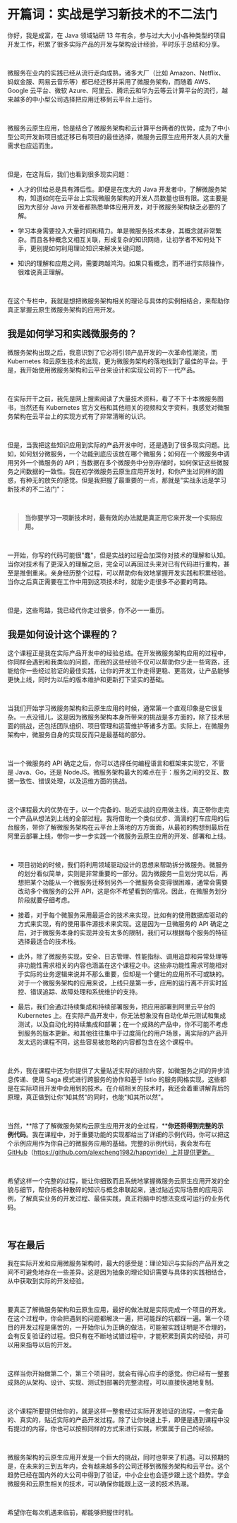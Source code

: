# 开篇词：实战是学习新技术的不二法门

你好，我是成富，在 Java 领域钻研 13 年有余，参与过大大小小各种类型的项目开发工作，积累了很多实际产品的开发与架构设计经验，平时乐于总结和分享。

<br />

微服务在业内的实践已经从流行走向成熟，诸多大厂（比如 Amazon、Netflix、蚂蚁金服、网易云音乐等）都已经迁移并采用了微服务架构，而随着 AWS、Google 云平台、微软 Azure、阿里云、腾讯云和华为云等云计算平台的流行，越来越多的中小型公司选择把应用迁移到云平台上运行。

<br />

微服务云原生应用，恰是结合了微服务架构和云计算平台两者的优势，成为了中小型公司开发新项目或迁移已有项目的最佳选择，微服务云原生应用开发人员的大量需求也应运而生。

<br />

但是，在这背后，我们也看到很多现实问题：

* 人才的供给总是具有滞后性。即便是在庞大的 Java 开发者中，了解微服务架构，知道如何在云平台上实现微服务架构的开发人员数量也很有限。这主要是因为大部分 Java 开发者都熟悉单体应用开发，对于微服务架构缺乏必要的了解。

* 学习本身需要投入大量时间和精力。单是微服务技术本身，其概念就非常繁杂。而且各种概念又相互关联，形成复杂的知识网络，让初学者不知何处下手，更别提如何利用理论知识来解决关键问题。

* 知识的理解和应用之间，需要跨越鸿沟。如果只看概念，而不进行实际操作，很难说真正理解。

<br />

在这个专栏中，我就是想把微服务架构相关的理论与具体的实例相结合，来帮助你真正掌握云原生微服务架构的应用开发。

我是如何学习和实践微服务的？
--------------

微服务架构出现之后，我意识到了它必将引领产品开发的一次革命性潮流，而 Kubernetes 和云原生技术的出现，更为微服务架构的落地找到了最佳的平台。于是，我开始使用微服务架构和云平台来设计和实现公司的下一代产品。

<br />

在实际开干之前，我先是网上搜索阅读了大量技术资料，看了不下十本微服务图书，当然还有 Kubernetes 官方文档和其他相关的视频和文字资料，我感觉对微服务架构在云平台上的实现方式有了非常清晰的认识。

<br />

但是，当我把这些知识应用到实际的产品开发中时，还是遇到了很多现实问题。比如，如何划分微服务，一个功能到底应该放在哪个微服务；如何在一个微服务中调用另外一个微服务的 API；当数据在多个微服务中分别存储时，如何保证这些微服务之间数据的一致性。我在初学微服务云原生应用开发时，和你产生过同样的困惑，有种无的放矢的感觉。但是我把握了最重要的一点，那就是"实战永远是学习新技术的不二法门"：

<br />

> **当你要学习一项新技术时，最有效的办法就是真正用它来开发一个实际应用。**

<br />

一开始，你写的代码可能很"蠢"，但是实战的过程会加深你对技术的理解和认知。当你对技术有了更深入的理解之后，完全可以再回过头来对已有代码进行重构，甚至是推倒重来。亲身经历整个过程，可以帮助你有效地掌握开发实践和积累经验。当你之后真正需要在工作中用到这项技术时，就能少走很多不必要的弯路。

<br />

但是，这些弯路，我已经代你走过很多，你不必一一重历。

我是如何设计这个课程的？
------------

这个课程正是我在实际产品开发中的经验总结。在开发微服务架构应用的过程中，你同样会遇到和我类似的问题，而我的这些经验不仅可以帮助你少走一些弯路，还能给你一些经过验证的最佳实践，让你的开发工作走得更稳、更高效，让产品能够更快上线，同时为以后的版本维护和更新打下坚实的基础。

<br />

当我们开始学习微服务架构和云原生应用的时候，通常第一个直观印象是它很复杂。一点没错儿，这是因为微服务架构本身所带来的挑战是多方面的，除了技术层面的挑战，还包括团队组织、项目管理和运营维护等诸多方面。实际上，在微服务架构中，微服务自身的实现反而只是最基础的部分。

<br />

当一个微服务的 API 确定之后，你可以选择任何编程语言和框架来实现它，不管是 Java、Go，还是 NodeJS。微服务架构最大的难点在于：服务之间的交互、数据一致性、错误处理，以及运维方面的挑战。

<br />

这个课程最大的优势在于，以一个完备的、贴近实战的应用做主线，真正带你走完一个产品从想法到上线的全部过程。我将借助一个类似优步、滴滴的打车应用的后台服务，带你了解微服务架构在云平台上落地的方方面面，从最初的构想到最后在阿里云部署上线，带你一步一步实践一个微服务云原生应用的开发、部署和上线。

<br />

* 项目初始的时候，我们将利用领域驱动设计的思想来帮助拆分微服务。微服务的划分看似简单，实则是非常重要的一部分。因为微服务一旦划分完以后，再想把某个功能从一个微服务迁移到另外一个微服务会变得很困难，通常会需要改动多个微服务的公开 API，这是你不希望看到的情况。因此，在微服务划分阶段就要仔细考虑。

* 接着，对于每个微服务采用最适合的技术来实现，比如有的使用数据库驱动的方式来实现，有的使用事件源技术来实现。这是因为一旦微服务的 API 确定之后，对于微服务本身的实现并没有太多的限制，我们可以根据每个服务的特征选择最适合的技术栈。

* 此外，除了微服务实现，安全、日志管理、性能指标、调用追踪和异常处理等非功能性需求相关的内容也涵盖在这个课程之中。这些非功能性需求可能相对于实际的业务逻辑来说并不那么重要，但却是一个健壮的应用所不可或缺的。对于一个微服务架构的应用来说，上线只是第一步，应用的运行离不开实时监控、错误追踪、故障处理和系统维护的支持。

* 最后，我们会通过持续集成和持续部署服务，把应用部署到阿里云平台的 Kubernetes 上。在实际产品开发中，你无法想象没有自动化单元测试和集成测试，以及自动化的持续集成和部署；在一个成熟的产品中，你不可能不考虑到服务的版本更新。和其他往往集中于过度简化的用户场景，离实际的产品开发太远的课程不同，这些容易被忽略的内容都包含在这个课程中。

<br />

此外，我在课程中还为你提供了大量贴近实际的进阶内容，如微服务之间的异步消息传递、使用 Saga 模式进行跨服务的协作和基于 Istio 的服务网格实现，这些都是在实际项目开发中会用到的技术。在介绍相关的技术时，我还会着重讲解背后的原理，真正做到让你"知其然"的同时，也能"知其所以然"。

<br />

当然，**除了了解微服务架构云原生应用开发的全过程，****你还将得到完整的示例代码**。我在课程中，对于重要功能的实现都给出了详细的示例代码，你可以把这个示例应用作为你自己的微服务应用的基础。完整的示例代码，我会发布在 [GitHub](https://github.com/alexcheng1982/happyride)（https://github.com/alexcheng1982/happyride）上并提供更新。

<br />

希望这样一个完整的过程，能让你细致而且系统地掌握微服务云原生应用开发的全貌与细节，帮你把各种散碎的知识与概念串联起来，通过贴近实际场景的应用示例，了解真实业务的开发过程、最佳实践，真正将脑中的想法变成可运行的业务代码。

<br />


<Image alt="" src="https://s0.lgstatic.com/i/image3/M01/77/00/Cgq2xl5xmgmAEGxIAA0ViYX13MY520.jpg"/> 


写在最后
----

我在实际开发和应用微服务架构时，最大的感受是：理论知识与实际的产品开发之间不可避免地存在一些差异。这是因为抽象的理论知识需要与具体的实践相结合，从中获取到实际的开发经验。

<br />

要真正了解微服务架构和云原生应用，最好的做法就是实际完成一个项目的开发。在这个过程中，你会把遇到的问题都解决一遍，把可能踩的坑都踩一遍。第一个项目的开发过程是痛苦的，一开始你认为正确的做法，可能被实践证明是不合理的，会有反复验证的过程。但只有在不断地试错过程中，才能积累到真实的经验，并可以用来指导以后的开发。

<br />

这样当你开始做第二个，第三个项目时，就会有得心应手的感觉。你已经有一整套成熟的从架构、设计、实现、测试到部署的完整流程，可以直接快速地复制。

<br />

这个课程所要提供给你的，就是这样一整套经过实际开发验证的流程，一套完备的、真实的，贴近实际的产品开发过程。除了让你快速上手，即便是遇到课程中没有提过的内容，你也可以按照同样的方式来进行实践，积累属于自己的经验。

<br />

微服务架构的云原生应用开发是一个巨大的挑战，同时也带来了机遇。可以预期的是，在未来的三到五年内，会有越来越多的公司迁移到微服务架构和云平台。这个趋势已经在国内外的大公司中得到了验证，中小企业也会逐步跟上这个趋势。学会微服务和云原生相关的技术，可以确保你能跟上这一波的技术热潮。

<br />

希望你在每次机遇来临前，都能够把握住时机。

